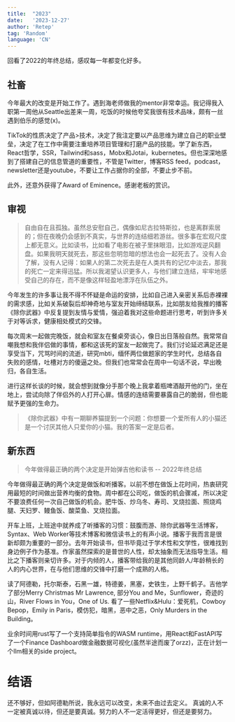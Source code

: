 ```yaml
---
title:  "2023"
date:   '2023-12-27'
author: 'Retep' 
tag: 'Random'
language: 'CN'
---
```



回看了2022的年终总结，感叹每一年都变化好多。


## 社畜

今年最大的改变是开始工作了。遇到海老师做我的mentor非常幸运。我记得我入职第一周他从Seattle出差来一周，吃饭的时候他夸奖我很有技术品味，颇有一丝遇到伯乐的感觉(x)。

TikTok的性质决定了产品>技术，决定了我注定要以产品思维为建立自己的职业壁垒，决定了在工作中需要注重培养项目管理和打磨产品的技能。学了新东西，React哲学，SSR，Tailwind和sass，Mobx和Jotai，kubernetes。但也深深地感到了搭建自己的信息管道的重要性，不管是Twitter，博客RSS feed，podcast，newsletter还是youtube，不要让工作占据你的全部，不要止步不前。

此外，还意外获得了Award of Eminence。感谢老板的赏识。

<inline-wrapper>
<image-with-caption src="/images/2023-12-27-2023-conclude/poster.jpg" caption="希望不是我人生中最后一张奖状"></image-with-caption>
<image-with-caption src="/images/2023-12-27-2023-conclude/sheep.jpg" caption="在San Jose会议室里画的海老师的头像"></image-with-caption>
</inline-wrapper>




## 审视

> 自由自在且孤独。虽然总安慰自己，偶像如尼古拉特斯拉，也是离群索居的；但在夜晚仍会感到不真实，与世界的连结细若游丝。很多事在宏观尺度上都无意义。比如读书，比如看了电影在被子里抹眼泪，比如游戏逆风翻盘。如果我明天就死去，那这些忽明忽暗的想法也会一起死去了。没有人会了解，没有人记得：如果人的第二次死去是在人类共有的记忆中淡去，那我的死亡一定来得迅猛。所以我渴望认识更多人，与他们建立连结，牢牢地感受自己的存在，而不是像这样轻盈地漂浮在队伍之外。

今年发生的许多事让我不得不怀疑是命运的安排，比如自己进入亲密关系后赤裸裸的需求感，比如关系破裂后却神奇地与室友开始缔结联系，比如朋友给我推的播客《除你武器》中反复提到友情与爱情，强迫着我对这些命题进行思考，听到许多关于对等诉求，健康相处模式的交锋。

每次周末一起做完晚饭，就会和室友在餐桌旁谈心，像日出日落般自然。我常常自嘲我想和我伴侣做的事情，都和这该死的室友一起做完了。我们讨论延迟满足还是享受当下，咒骂时间的流逝，研究mbti，缅怀两位做题家的学生时代，总结各自失败的感情，吐槽对方的傻逼之处。但我们也常常会在周中一句话不说，早出晚归，各自生活。

进行这样长谈的时候，就会想到就像分手那个晚上我拿着瓶啤酒敲开他的门，坐在地上，尝试向除了伴侣外的人打开心扉。情感的连结需要暴露自己的脆弱，但也能赋予更强的生命力。

>《除你武器》中有一期聊养猫提到一个问题：你想要一个爱所有人的小猫还是一个讨厌其他人只爱你的小猫。我的答案一定是后者。

## 新东西

> 今年做得最正确的两个决定是开始弹吉他和读书 -- 2022年终总结

今年做得最正确的两个决定是做饭和听播客。以前不想在做饭上花时间，热衷研究用最短的时间做出营养均衡的食物。周中都在公司吃，做饭的机会骤减，所以决定不要浪费任何一次自己做饭的机会。肥牛饭、炒乌冬、寿司、叉烧拉面、照烧鸡腿、天妇罗、鳗鱼饭、酸菜鱼、叉烧拉面。

开车上班，上班途中就养成了听播客的习惯：鼓腹而游、除你武器等生活博客，Syntax、Web Worker等技术博客和微信读书上的有声小说。播客于我而言是很新却颇为重要的一部分。去年开始读书，但书毕竟过于学术性和文学性，很难找到身边例子作为基准。作家虽然探索的是普世的人性，却太抽象而无法指导生活。相比之下播客则亲切许多。对于内倾的人，播客带给我的是其他同龄人/年龄稍长的人的内心世界，在与他们思维的交锋中打磨一个成熟的人格。

读了阿德勒，托尔斯泰，石黑一雄，特德姜，黑塞，史铁生，上野千鹤子。吉他学了部分Merry Christmas Mr Lawrence, 部分You and Me，Sunflower，奇迹的山，River Flows in You，One of Us. 看了一些Netflix&Hulu：爱死机，Cowboy Bepop，Emily in Paris，模仿犯，暗黑，恶中之恶，Only Murders in the Building。


业余时间用rust写了一个支持简单指令的WASM runtime，用React和FastAPI写了一个Finance Dashboard做金融数据可视化(虽然半途而废了orzz)，正在计划一个llm相关的side project。



# 结语
还不够好，但如阿德勒所说，我永远可以改变，未来不由过去定义。
真诚的人不一定被真诚以待，但还是要真诚。努力的人不一定活得更好，但还是要努力。
